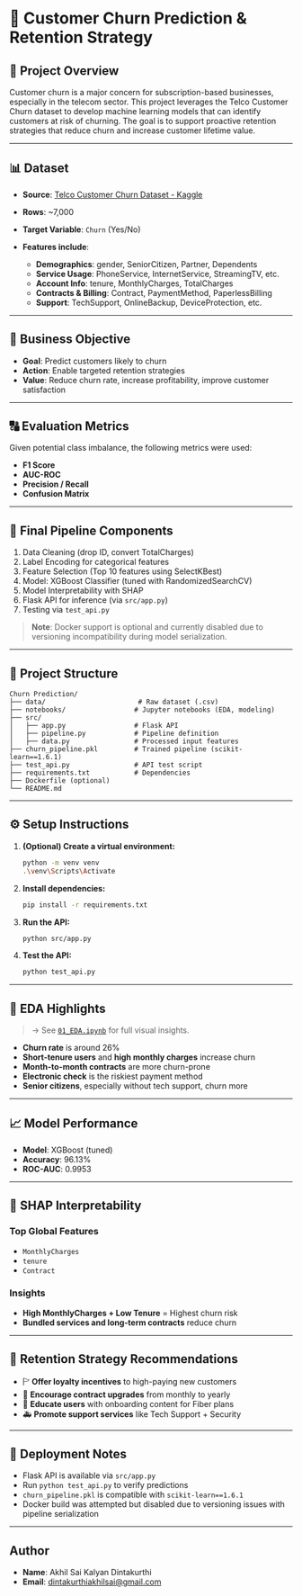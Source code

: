 # 🧠 Customer Churn Prediction & Retention Strategy

## 📌 Project Overview

Customer churn is a major concern for subscription-based businesses, especially in the telecom sector. This project leverages the Telco Customer Churn dataset to develop machine learning models that can identify customers at risk of churning. The goal is to support proactive retention strategies that reduce churn and increase customer lifetime value.

---

## 📊 Dataset

* **Source**: [Telco Customer Churn Dataset - Kaggle](https://www.kaggle.com/blastchar/telco-customer-churn)
* **Rows**: \~7,000
* **Target Variable**: `Churn` (Yes/No)
* **Features include**:

  * **Demographics**: gender, SeniorCitizen, Partner, Dependents
  * **Service Usage**: PhoneService, InternetService, StreamingTV, etc.
  * **Account Info**: tenure, MonthlyCharges, TotalCharges
  * **Contracts & Billing**: Contract, PaymentMethod, PaperlessBilling
  * **Support**: TechSupport, OnlineBackup, DeviceProtection, etc.

---

## 🎯 Business Objective

* **Goal**: Predict customers likely to churn
* **Action**: Enable targeted retention strategies
* **Value**: Reduce churn rate, increase profitability, improve customer satisfaction

---

## 🔠 Evaluation Metrics

Given potential class imbalance, the following metrics were used:

* **F1 Score**
* **AUC-ROC**
* **Precision / Recall**
* **Confusion Matrix**

---

## 🚀 Final Pipeline Components

1. Data Cleaning (drop ID, convert TotalCharges)
2. Label Encoding for categorical features
3. Feature Selection (Top 10 features using SelectKBest)
4. Model: XGBoost Classifier (tuned with RandomizedSearchCV)
5. Model Interpretability with SHAP
6. Flask API for inference (via `src/app.py`)
7. Testing via `test_api.py`

> **Note**: Docker support is optional and currently disabled due to versioning incompatibility during model serialization.

---

## 🧱 Project Structure

```
Churn Prediction/
├── data/                       # Raw dataset (.csv)
├── notebooks/                 # Jupyter notebooks (EDA, modeling)
├── src/
│   ├── app.py                 # Flask API
│   ├── pipeline.py            # Pipeline definition
│   ├── data.py                # Processed input features
├── churn_pipeline.pkl         # Trained pipeline (scikit-learn==1.6.1)
├── test_api.py                # API test script
├── requirements.txt           # Dependencies
├── Dockerfile (optional)
└── README.md
```

---

## ⚙️ Setup Instructions

1. **(Optional) Create a virtual environment:**

   ```bash
   python -m venv venv
   .\venv\Scripts\Activate
   ```
2. **Install dependencies:**

   ```bash
   pip install -r requirements.txt
   ```
3. **Run the API:**

   ```bash
   python src/app.py
   ```
4. **Test the API:**

   ```bash
   python test_api.py
   ```

---

## 🌿 EDA Highlights

> → See [`01_EDA.ipynb`](notebooks/01_EDA.ipynb) for full visual insights.

* **Churn rate** is around 26%
* **Short-tenure users** and **high monthly charges** increase churn
* **Month-to-month contracts** are more churn-prone
* **Electronic check** is the riskiest payment method
* **Senior citizens**, especially without tech support, churn more

---

## 📈 Model Performance

* **Model**: XGBoost (tuned)
* **Accuracy**: 96.13%
* **ROC-AUC**: 0.9953

---

## 🧠 SHAP Interpretability

### Top Global Features

* `MonthlyCharges`
* `tenure`
* `Contract`

### Insights

* **High MonthlyCharges + Low Tenure** = Highest churn risk
* **Bundled services and long-term contracts** reduce churn

---

## 🌟 Retention Strategy Recommendations

* 🏱 **Offer loyalty incentives** to high-paying new customers
* 🛌 **Encourage contract upgrades** from monthly to yearly
* 📧 **Educate users** with onboarding content for Fiber plans
* 🚑 **Promote support services** like Tech Support + Security

---

## 🚀 Deployment Notes

* Flask API is available via `src/app.py`
* Run `python test_api.py` to verify predictions
* `churn_pipeline.pkl` is compatible with `scikit-learn==1.6.1`
* Docker build was attempted but disabled due to versioning issues with pipeline serialization

---

## Author

* **Name**: Akhil Sai Kalyan Dintakurthi
* **Email**: [dintakurthiakhilsai@gmail.com](mailto:dintakurthiakhilsai@gmail.com)

